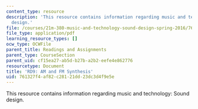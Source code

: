 ```yaml
---
content_type: resource
description: 'This resource contains information regarding music and technology: Sound
  design.'
file: /courses/21m-380-music-and-technology-sound-design-spring-2016/761327f4af82c28121dd23dc3d4f9e5e_MIT21M_380S16_assn_rd9.pdf
file_type: application/pdf
learning_resource_types: []
ocw_type: OCWFile
parent_title: Readings and Assignments
parent_type: CourseSection
parent_uid: cf15ea27-ab5d-b27b-a2b2-eefe4e862776
resourcetype: Document
title: 'RD9: AM and FM Synthesis'
uid: 761327f4-af82-c281-21dd-23dc3d4f9e5e
---
```

This resource contains information regarding music and technology: Sound design.

